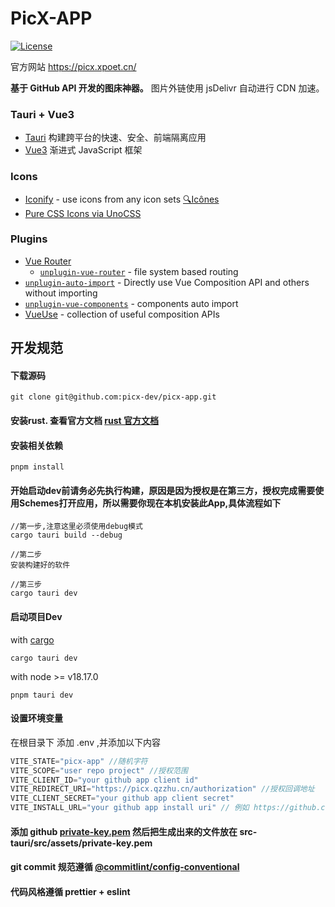 # PicX-APP

[![License](https://img.shields.io/github/license/XPoet/picx.svg)](https://github.com/XPoet/picx/blob/master/LICENSE)


官方网站 https://picx.xpoet.cn/

**基于 GitHub API 开发的图床神器。** 图片外链使用 jsDelivr 自动进行 CDN 加速。

### Tauri + Vue3

- [Tauri](https://tauri.app/zh-cn/) 构建跨平台的快速、安全、前端隔离应用
- [Vue3](https://cn.vuejs.org/) 渐进式 JavaScript 框架


### Icons

- [Iconify](https://iconify.design) - use icons from any icon sets [🔍Icônes](https://icones.netlify.app/)
- [Pure CSS Icons via UnoCSS](https://github.com/antfu/unocss/tree/main/packages/preset-icons)

### Plugins

- [Vue Router](https://github.com/vuejs/vue-router)
  - [`unplugin-vue-router`](https://github.com/posva/unplugin-vue-router) - file system based routing
- [`unplugin-auto-import`](https://github.com/antfu/unplugin-auto-import) - Directly use Vue Composition API and others without importing
- [`unplugin-vue-components`](https://github.com/antfu/unplugin-vue-components) - components auto import
- [VueUse](https://github.com/antfu/vueuse) - collection of useful composition APIs

## 开发规范

#### 下载源码
```shell
git clone git@github.com:picx-dev/picx-app.git
```

#### 安装rust. 查看官方文档 [rust 官方文档](https://www.rust-lang.org/tools/install)

#### 安装相关依赖

```shell
pnpm install
```

#### 开始启动dev前请务必先执行构建，原因是因为授权是在第三方，授权完成需要使用Schemes打开应用，所以需要你现在本机安装此App,具体流程如下

```shell
//第一步,注意这里必须使用debug模式
cargo tauri build --debug

//第二步
安装构建好的软件

//第三步
cargo tauri dev
```

#### 启动项目Dev
with [cargo](https://doc.rust-lang.org/cargo/)
```shell
cargo tauri dev
```

with node >= v18.17.0
```
pnpm tauri dev
```

#### 设置环境变量
在根目录下 添加 .env ,并添加以下内容

```ts
VITE_STATE="picx-app" //随机字符
VITE_SCOPE="user repo project" //授权范围
VITE_CLIENT_ID="your github app client id"
VITE_REDIRECT_URI="https://picx.qzzhu.cn/authorization" //授权回调地址
VITE_CLIENT_SECRET="your github app client secret"
VITE_INSTALL_URL="your github app install uri" // 例如 https://github.com/apps/picx-app
```

#### 添加 github [private-key.pem](https://docs.github.com/zh/apps/creating-github-apps/authenticating-with-a-github-app/about-authentication-with-a-github-app#generating-a-private-key) 然后把生成出来的文件放在 src-tauri/src/assets/private-key.pem

#### git commit 规范遵循 [@commitlint/config-conventional](https://github.com/conventional-changelog/commitlint/tree/master/@commitlint/config-conventional)

#### 代码风格遵循 prettier + eslint

